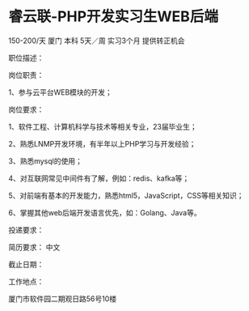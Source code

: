 # 睿云联-PHP开发实习生WEB后端

150-200/天 厦门 本科 5天／周 实习3个月 提供转正机会

职位描述：

岗位职责：

1、参与云平台WEB模块的开发；

岗位要求：

1、软件工程、计算机科学与技术等相关专业，23届毕业生；

2、熟悉LNMP开发环境，有半年以上PHP学习与开发经验；

3、熟悉mysql的使用；

4、对互联网常见中间件有了解，例如：redis、kafka等；

5、对前端有基本的开发能力，熟悉html5，JavaScript，CSS等相关知识；

6、掌握其他web后端开发语言优先，如：Golang、Java等。

投递要求：

简历要求： 中文

截止日期：

工作地点：

厦门市软件园二期观日路56号10楼